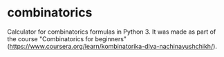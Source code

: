 # combinatorics
Calculator for combinatorics formulas in Python 3.
It was made as part of the course "Combinatorics for beginners" (https://www.coursera.org/learn/kombinatorika-dlya-nachinayushchikh/).
